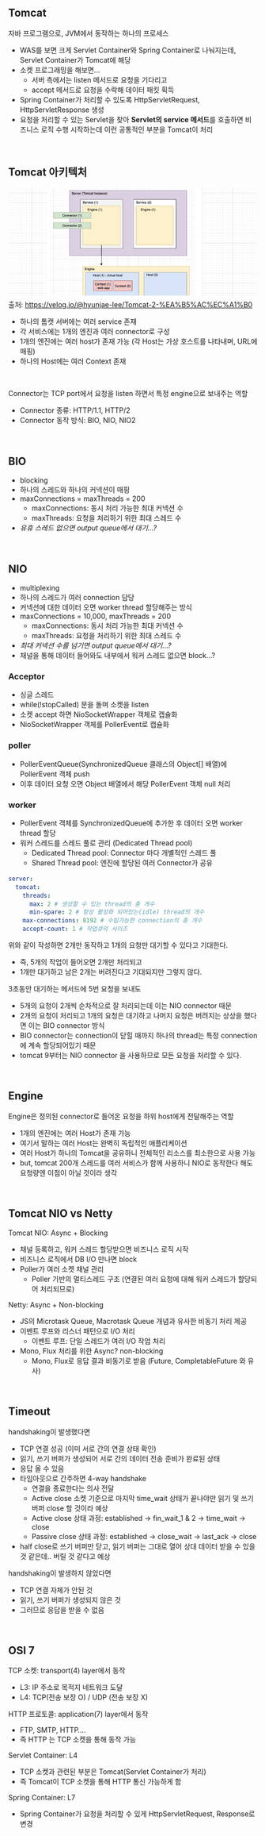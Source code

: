 ## Tomcat
자바 프로그램으로, JVM에서 동작하는 하나의 프로세스
- WAS를 보면 크게 Servlet Container와 Spring Container로 나눠지는데, Servlet Container가 Tomcat에 해당
- 소켓 프로그래밍을 해보면…
  - 서버 측에서는 listen 메서드로 요청을 기다리고
  - accept 메서드로  요청을 수락해 데이터 패킷 획득
- Spring Container가 처리할 수 있도록 HttpServletRequest, HttpServletResponse 생성
- 요청을 처리할 수 있는 Servlet을 찾아 **Servlet의 service 메서드**를 호출하면 비즈니스 로직 수행 시작하는데 이런 공통적인 부분을 Tomcat이 처리

<br>

## Tomcat 아키텍처
![](/spring/img/tomcat-architecture.png)
출처: https://velog.io/@hyunjae-lee/Tomcat-2-%EA%B5%AC%EC%A1%B0

- 하나의 톰캣 서버에는 여러 service 존재
- 각 서비스에는 1개의 엔진과 여러 connector로 구성
- 1개의 엔진에는 여러 host가 존재 가능 (각 Host는 가상 호스트를 나타내며, URL에 매핑)
- 하나의 Host에는 여러 Context 존재
<br>

Connector는 TCP port에서 요청을 listen 하면서 특정 engine으로 보내주는 역할
- Connector 종류: HTTP/1.1, HTTP/2
- Connector 동작 방식: BIO, NIO, NIO2

<br>

## BIO
- blocking
- 하나의 스레드와 하나의 커넥션이 매핑
- maxConnections = maxThreads = 200
  - maxConnections: 동시 처리 가능한 최대 커넥션 수
  - maxThreads: 요청을 처리하기 위한 최대 스레드 수
- *유휴 스레드 없으면 output queue에서 대기…?*

<br>

## NIO
- multiplexing
- 하나의 스레드가 여러 connection 담당
- 커넥션에 대한 데이터 오면 worker thread 할당해주는 방식
- maxConnections = 10,000, maxThreads = 200
  - maxConnections: 동시 처리 가능한 최대 커넥션 수
  - maxThreads: 요청을 처리하기 위한 최대 스레드 수
- *최대 커넥션 수를 넘기면 output queue에서 대기…?*
- 채널을 통해 데이터 들어와도 내부에서 워커 스레드 없으면 block…?

### Acceptor
- 싱글 스레드
- while(!stopCalled) 문을 돌며 소켓을 listen
- 소켓 accept 하면 NioSocketWrapper 객체로 캡슐화
- NioSocketWrapper 객체를 PollerEvent로 캡슐화

### poller
- PollerEventQueue(SynchronizedQueue 클래스의 Object[] 배열)에 PollerEvent 객체 push
- 이후 데이터 요청 오면 Object 배열에서 해당 PollerEvent 객체 null 처리

### worker
- PollerEvent 객체를 SynchronizedQueue에 추가한 후 데이터 오면 worker thread 할당
- 워커 스레드를 스레드 풀로 관리 (Dedicated Thread pool)
  - Dedicated Thread pool: Connector 마다 개별적인 스레드 풀
  - Shared Thread pool: 엔진에 할당된 여러 Connector가 공유

```yaml
server:
  tomcat:
    threads:
      max: 2 # 생성할 수 있는 thread의 총 개수
      min-spare: 2 # 항상 활성화 되어있는(idle) thread의 개수
    max-connections: 8192 # 수립가능한 connection의 총 개수
    accept-count: 1 # 작업큐의 사이즈
```

위와 같이 작성하면 2개만 동작하고 1개의 요청만 대기할 수 있다고 기대한다.
- 즉, 5개의 작업이 들어오면 2개만 처리되고
- 1개만 대기하고 남은 2개는 버려진다고 기대되지만 그렇지 않다.

3초동안 대기하는 메서드에 5번 요청을 보내도
- 5개의 요청이 2개씩 순차적으로 잘 처리되는데 이는 NIO connector 때문
- 2개의 요청이 처리되고 1개의 요청은 대기하고 나머지 요청은 버려지는 상상을 했다면 이는 BIO connector 방식
- BIO connector는 connection이 닫힐 때까지 하나의 thread는 특정 connection에 계속 할당되어있기 때문
- tomcat 9부터는 NIO connector 을 사용하므로 모든 요청을 처리할 수 있다.

<br>

## Engine
Engine은 정의된 connector로 들어온 요청을 하위 host에게 전달해주는 역할
- 1개의 엔진에는 여러 Host가 존재 가능
- 여기서 말하는 여러 Host는 완벽히 독립적인 애플리케이션
- 여러 Host가 하나의 Tomcat을 공유하니 전체적인 리소스를 최소한으로 사용 가능
- but, tomcat 200개 스레드를 여러 서비스가 함께 사용하니 NIO로 동작한다 해도 요청량엔 이점이 아닐 것이라 생각

<br>

## Tomcat NIO vs Netty

Tomcat NIO: Async + Blocking
- 채널 등록하고, 워커 스레드 할당받으면 비즈니스 로직 시작
- 비즈니스 로직에서 DB I/O 만나면 block
- Poller가 여러 소켓 채널 관리
  - Poller 기반의 멀티스레드 구조 (연결된 여러 요청에 대해 워커 스레드가 할당되어 처리되므로)

Netty: Async + Non-blocking
- JS의 Microtask Queue, Macrotask Queue 개념과 유사한 비동기 처리 제공
- 이벤트 루프와 리스너 패턴으로 I/O 처리
  - 이벤트 루프: 단일 스레드가 여러 I/O 작업 처리
- Mono, Flux 처리를 위한 Async? non-blocking
  - Mono, Flux로 응답 결과 비동기로 받음 (Future, CompletableFuture 와 유사)

<br>

## Timeout

handshaking이 발생했다면
- TCP 연결 성공 (이미 서로 간의 연결 상태 확인)
- 읽기, 쓰기 버퍼가 생성되어 서로 간의 데이터 전송 준비가 완료된 상태
- 응답 올 수 있음
- 타임아웃으로 간주하면 4-way handshake
  - 연결을 종료한다는 의사 전달
  - Active close 소켓 기준으로 마지막 time_wait 상태가 끝나야만 읽기 및 쓰기 버퍼 close 할 것이라 예상
  - Active close 상태 과정: established -> fin_wait_1 & 2 -> time_wait -> close
  - Passive close 상태 과정: established -> close_wait -> last_ack -> close
- half close로 쓰기 버퍼만 닫고, 읽기 버퍼는 그대로 열어 상대 데이터 받을 수 있을 것 같은데.. 버릴 것 같다고 예상

handshaking이 발생하지 않았다면
- TCP 연결 자체가 안된 것
- 읽기, 쓰기 버퍼가 생성되지 않은 것
- 그러므로 응답을 받을 수 없음

<br>

## OSI 7

TCP 소켓: transport(4) layer에서 동작
- L3: IP 주소로 목적지 네트워크 도달
- L4: TCP(전송 보장 O) / UDP (전송 보장 X)

HTTP 프로토콜: application(7) layer에서 동작
- FTP, SMTP, HTTP….
- 즉 HTTP 는 TCP 소켓을 통해 동작 가능

Servlet Container: L4
- TCP 소켓과 관련된 부분은 Tomcat(Servlet Container가 처리)
- 즉 Tomcat이 TCP 소켓을 통해 HTTP 통신 가능하게 함

Spring Container: L7
- Spring Container가 요청을 처리할 수 있게 HttpServletRequest, Response로 변경

